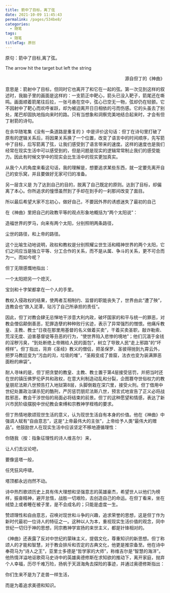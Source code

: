 ```yaml
---
title: 箭中了目标，离了弦
date: 2021-10-09 11:45:43
permalink: /pages/534be8/
categories:
  - 随笔
tags:
  - 随笔
titleTag: 原创 
---
```

原句：箭中了目标,离了弦。

The arrow hit the target but left the string

<p align=right>源自但丁的《神曲》</p>

 

意思是：箭射中了目标，但同时它也离开了和它在一起的弦。第一次见到这样的叙述时，我脑子里的画面是这样的：一支箭正中靶心，箭头已没入靶子，箭尾还在嘶鸣。画面顺着箭尾往后拉，一张弓悬在空中，弦心已空无一物，弦却仍在轻颤。它不因射中了靶心而欢呼雀跃，却为被迫离开日日相依的弓而伤感。它的头虽去了别处，尾巴却固执地指向来时的路。只有当想象和洞察完美地结合起来时，才会有但丁射箭的诗句。

 

在余华随笔集《没有一条道路是重复的 》中是评价这句话：但丁在诗句里打破了原有的逻辑关系后，将因果关系换了一个位置，改变了语言中的时间顺序，先写箭中了目标，后写箭离了弦，让我们感受到了语言带来的速度。这样的速度也是我们经常在现实生活中可以感受到的，但是问题是现实的逻辑常常制止我们的感受能力。因此有时候文学中的现实会比生活中的现实更加真实。

 

从我个人的角度来看这句话，我的理解是，想要追求某些东西，就一定要先离开自己的安乐窝，并且要做好无家可归的准备。

另一层含义是 为了达到自己的目的，脱离了自己既定的原则。达到了目标，却偏离了本心。你所追求的憧憬虽然到了手却在到手的一刹那间改变了面目。

所以最后希望大家不忘初心，做好自己，不要因外界的诱惑迷失了最初的自己



 

在《神曲》里把自己的政教平等的观点形象地概括为“两个太阳说”：

造福世界的罗马，向来有两个太阳，分别照明两条路径，

尘世的路径，和上帝的路径。

这个比喻生动地说明，政权和教权是分别照耀尘世生活和精神世界的两个太阳，它们之间应当是独立平等、分工合作的关系，而不是从属、争斗的关系，更不可合而为一。而如今呢？

但丁无限感慨地指出：

一个太阳把另一个熄灭，

宝剑和十字架都拿在一个人的手里。

教权入侵政权的结果，使两者互相制约、监督的职能丧失了，世界由此“遭了殃”，连教会也“跌入泥潭，玷污了自己所承担的责任”。

因此，但丁对教会肆无忌惮地干涉意大利内政，破坏国家的和平与统一的罪恶，对教会僧侣颠倒善恶，犯罪造孽的种种败行劣迹，表示了异常强烈的憎恨。他痛斥教皇、主教、教士“日夜在那里用基督的名义做着买卖”，干着买卖圣职，敲诈勒索、荒淫无度、迫害基督徒等丑恶的行为，“使世界陷入悲惨的境地”；他们沉湎于金钱的淫秽污臭，“到处断绝上帝赐给人民的面包”，树立了导致人民“走上邪路”的“坏榜样”。但丁指出，背弃《圣经》教义的僧侣，把圣保罗、圣彼得抛到九霄云外，把罗马教廷变为“污血的沟，垃圾的堆”，“圣殿变成了兽窟，法衣也变为装满罪恶面粉的麻袋”。

耐人寻味的是，但丁把贪婪的教皇、主教、教士置于第4层接受惩罚，并把当时还在世的镇压佛罗伦萨共和政权，在意大利制造动乱和分裂，企图篡夺世俗权力的教皇朋尼法斯八世预告打入地狱第8层，头脚倒栽在深穴里，接受火刑。但丁借用中世纪处置政治谋杀犯的酷刑，严厉惩罚朋尼法斯八世，预言式地宣告了正义必将战胜邪恶，教会干涉世俗的局面必将结束的前景。但丁的这种愿望和情感，表达了新兴市民阶级摆脱中世纪教会束缚和宗教神学桎梏的要求。

但丁热情地歌颂现世生活的意义，认为现世生活自有本身的价值。他在《神曲》中强调人赋有“自由意志”，这是“上帝最伟大的主张”，上帝给予人类“最伟大的赠品”。他鼓励世人在现实生活中应该坚定不移地遵循理性：

你随我（按：指象征理性的诗人维吉尔）来，

让人们去议论吧，

要像竖塔一般，

任凭狂风呼啸，

塔顶都永远岿然不动。

诗中热烈歌颂历史上具有伟大理想和坚强意志的英雄豪杰，希望世人以他们为榜样，振奋精神，避开怠惰，战胜一切艰险，去创造自己的命运。在但丁看来，坐在绒垫上或者睡在被子里，是不会成名的；只能是虚度一生。

赞颂理性和自由意志，召唤对现世和斗争的兴趣，追求荣誉的思想，这是但丁作为新时代最初一位诗人的特征之一。这种以人为本，重视现实生活价值的观念，同中世纪一切归于神的思想，同宗教神学宣扬的来世主义，都是针锋相对的。

《神曲》还表露了反对中世纪的蒙昧主义，提倡文化，尊重知识的新思想。但丁称颂人的才能和智慧，对于教会排斥和否定的古典文化，他更是推崇备至。他在诗中奉荷马为“诗人之王”，亚里士多德是“哲学家的大师”，称维吉尔是“智慧的海洋”。他热情洋溢地讴歌荷马史诗中的英雄奥德修斯在求知欲的推动下，离开家庭，抛弃个人幸福，历尽千难万险，扬帆于天涯海角去探险的事迹，并通过奥德修斯指出：

你们生来不是为了走兽一样生活，

而是为着追求美德和知识。

 

 

 

